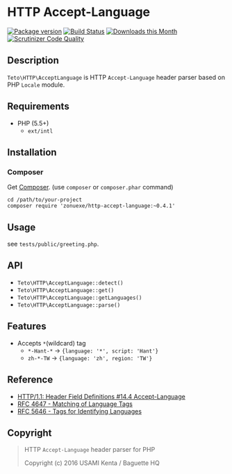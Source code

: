 HTTP Accept-Language
====================

[![Package version](http://img.shields.io/packagist/v/zonuexe/http-accept-language.svg?style=flat)](https://packagist.org/packages/zonuexe/http-accept-language)
[![Build Status](https://travis-ci.org/BaguettePHP/http-accept-language.svg?branch=master)](https://travis-ci.org/BaguettePHP/http-accept-language)
[![Downloads this Month](https://img.shields.io/packagist/dm/zonuexe/http-accept-language.svg)](https://packagist.org/packages/zonuexe/http-accept-language)
[![Scrutinizer Code Quality](https://scrutinizer-ci.com/g/BaguettePHP/http-accept-language/badges/quality-score.png?b=master)](https://scrutinizer-ci.com/g/BaguettePHP/http-accept-language/?branch=master)

Description
-----------

`Teto\HTTP\AcceptLanguage` is HTTP `Accept-Language` header parser based on PHP `Locale` module.

Requirements
------------

 * PHP (5.5+)
   * `ext/intl`

Installation
------------

### Composer

Get [Composer](https://getcomposer.org/). (use `composer` or `composer.phar` command)

```
cd /path/to/your-project
composer require 'zonuexe/http-accept-language:~0.4.1'
```

Usage
-----

see `tests/public/greeting.php`.

API
---

 * `Teto\HTTP\AcceptLanguage::detect()`
 * `Teto\HTTP\AcceptLanguage::get()`
 * `Teto\HTTP\AcceptLanguage::getLanguages()`
 * `Teto\HTTP\AcceptLanguage::parse()`

Features
--------

 * Accepts `*`(wildcard) tag
   * `*-Hant-*` → `{language: '*', script: 'Hant'}`
   * `zh-*-TW` → `{language: 'zh', region: 'TW'}`

Reference
---------

 * [HTTP/1.1: Header Field Definitions #14.4 Accept-Language](http://www.w3.org/Protocols/rfc2616/rfc2616-sec14.html#sec14.4)
 * [RFC 4647 - Matching of Language Tags](http://tools.ietf.org/html/rfc4647)
 * [RFC 5646 - Tags for Identifying Languages](http://tools.ietf.org/html/rfc5646)

Copyright
---------

> HTTP `Accept-Language` header parser for PHP
>
> Copyright (c) 2016 USAMI Kenta / Baguette HQ
